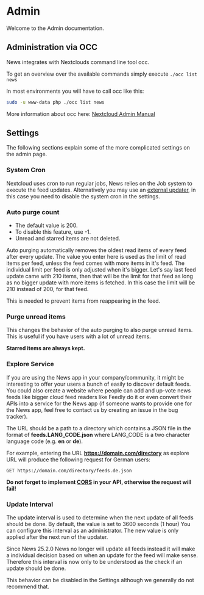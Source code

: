 # Admin

Welcome to the Admin documentation.

## Administration via OCC

News integrates with Nextclouds command line tool occ.

To get an overview over the available commands simply execute `./occ list news`

In most environments you will have to call occ like this:

```bash
sudo -u www-data php ./occ list news
```

More information about occ here: [Nextcloud Admin Manual](https://docs.nextcloud.com/server/latest/admin_manual/configuration_server/occ_command.html)

## Settings

The following sections explain some of the more complicated settings on the admin page.

### System Cron

Nextcloud uses cron to run regular jobs, News relies on the Job system to execute the feed updates.
Alternatively you may use an [external updater](https://nextcloud.github.io/news/clients/#update-clients), in this case you need to disable the system cron in the settings.

### Auto purge count

- The default value is 200.
- To disable this feature, use -1.
- Unread and starred items are not deleted.

Auto purging automatically removes the oldest read items of every feed after every update.
The value you enter here is used as the limit of read items per feed, unless the feed comes with more items in it's feed.
The individual limit per feed is only adjusted when it's bigger. Let's say last feed update came with 210 items,
then that will be the limit for that feed as long as no bigger update with more items is fetched.
In this case the limit will be 210 instead of 200, for that feed.

This is needed to prevent items from reappearing in the feed.

### Purge unread items

This changes the behavior of the auto purging to also purge unread items. This is useful if you have users with a lot of unread items.

**Starred items are always kept.**

### Explore Service

If you are using the News app in your company/community, it might be interesting to offer your users a bunch of easily to discover default feeds. You could also create a website where people can add and up-vote news feeds like bigger cloud feed readers like Feedly do it or even convert their APIs into a service for the News app (if someone wants to provide one for the News app, feel free to contact us by creating an issue in the bug tracker).

The URL should be a path to a directory which contains a JSON file in the format of **feeds.LANG_CODE.json** where LANG_CODE is a two character language code (e.g. **en** or **de**).

For example, entering the URL **<https://domain.com/directory>** as explore URL will produce the following request for German users:

    GET https://domain.com/directory/feeds.de.json

**Do not forget to implement [CORS](https://developer.mozilla.org/en-US/docs/Web/HTTP/Access_control_CORS) in your API, otherwise the request will fail!**

### Update Interval

The update interval is used to determine when the next update of all feeds should be done.
By default, the value is set to 3600 seconds (1 hour) You can configure this interval as an administrator.
The new value is only applied after the next run of the updater.

Since News 25.2.0 News no longer will update all feeds instead it will make a individual decision based on when an update for the feed will make sense. Therefore this interval is now only to be understood as the check if an update should be done.

This behavior can be disabled in the Settings although we generally do not recommend that.

